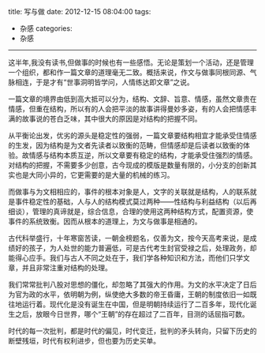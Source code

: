 title: 写与做
date: 2012-12-15 08:04:00
tags: 
- 杂感
categories:
- 杂感
---
这半年,我没有读书,但做事的时候也有一些感悟。无论是策划一个活动，还是管理一个组织，都和作一篇文章的道理毫无二致。概括来说，作文与做事同根同源、气脉相连，于是才有“世事洞明皆学问，人情练达即文章”之说。

一篇文章的境界由低到高大抵可以分为，结构、文辞、旨意、情感，虽然文章贵在情感，但重在结构，所以有的人会把平淡的故事讲得曼妙多姿，有的人会把情感丰满的故事说的苍白乏味，其中很大的原因是对结构的把握不同。

从平衡论出发，优劣的源头是稳定性的强弱，一篇文章要结构相宜才能承受住情感的生发，因为结构是为文者先读者以致衡的范畴，但情感却是后读者以致衡的体验。故情感与结构本质互逆，所以文章要有稳定的结构，才能承受住强烈的情感。对结构的把握，不需要多少创意，古今现成的模版是数量有限的，小分支的创新其实也是大同小异的，它更需要的是大量的机械的练习。
<!--more-->
而做事与为文相相应的，事件的根本对象是人，文字的关联就是结构，人的联系就是事件稳定性的基础，人与人的结构模式莫过两种——性结构与利益结构（以后再细谈），管理的真谛就是，综合信息，合理的使用这两种结构方式，配置资源，使事件的系统致衡。因而从根本的道理上，为文与做事是相通的。

古代科举盛行，十年寒窗苦读，一朝金榜题名，仅善为文，按今天高考来说，是成绩好的孩子，为人处世的能力普遍低，可是古代考生封官受禄之后，处理政务，却能得心应手。我们与古人不同之处在于，我们学各种知识和方法，而他们只学文章，并且非常注重对结构的处理。

我们常常批判八股对思想的僵化，却忽略了其强大的作用。为文的水平决定了日后为官为政的水平，依明朝为例，纵使绝大多数的帝王昏庸，王朝的制度依旧一如既往地运行着。现代化是没有诞生在中国，但是明朝持续运行了二百多年，现代化诞生之后，放眼今日世界，哪个“王朝”的存在超过了二百年，目测的话屈指可数。

时代的每一次批判，都是时代的偏见，时代变迁，批判的矛头转向，只留下历史的断壁残垣，时代有权利进步，但也要为历史买单。

